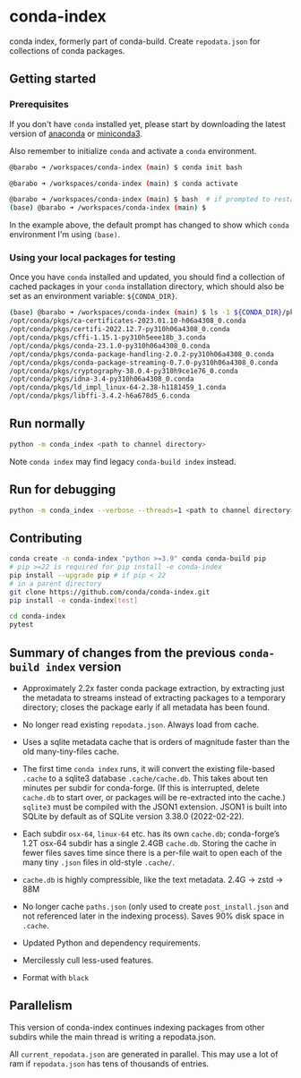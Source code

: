 [miniconda3]: https://docs.conda.io/projects/continuumio-conda/en/latest/user-guide/install/index.html
[anaconda]: https://docs.anaconda.com/anaconda/install/

# conda-index
conda index, formerly part of conda-build. Create `repodata.json` for
collections of conda packages.

## Getting started

### Prerequisites
If you don't have `conda` installed yet, please start by downloading
the latest version of [anaconda] or [miniconda3].

Also remember to initialize `conda` and activate a `conda` environment.

```bash
@barabo ➜ /workspaces/conda-index (main) $ conda init bash

@barabo ➜ /workspaces/conda-index (main) $ conda activate

@barabo ➜ /workspaces/conda-index (main) $ bash  # if prompted to restart bash
(base) @barabo ➜ /workspaces/conda-index (main) $
```

In the example above, the default prompt has changed to show which `conda`
environment I'm using `(base)`.

### Using your local packages for testing
Once you have `conda` installed and updated, you should find a collection of
cached packages in your `conda` installation directory, which should also be
set as an environment variable: `${CONDA_DIR}`.

```sh
(base) @barabo ➜ /workspaces/conda-index (main) $ ls -1 ${CONDA_DIR}/pkgs/*.conda | head
/opt/conda/pkgs/ca-certificates-2023.01.10-h06a4308_0.conda
/opt/conda/pkgs/certifi-2022.12.7-py310h06a4308_0.conda
/opt/conda/pkgs/cffi-1.15.1-py310h5eee18b_3.conda
/opt/conda/pkgs/conda-23.1.0-py310h06a4308_0.conda
/opt/conda/pkgs/conda-package-handling-2.0.2-py310h06a4308_0.conda
/opt/conda/pkgs/conda-package-streaming-0.7.0-py310h06a4308_0.conda
/opt/conda/pkgs/cryptography-38.0.4-py310h9ce1e76_0.conda
/opt/conda/pkgs/idna-3.4-py310h06a4308_0.conda
/opt/conda/pkgs/ld_impl_linux-64-2.38-h1181459_1.conda
/opt/conda/pkgs/libffi-3.4.2-h6a678d5_6.conda
```

## Run normally

```sh
python -m conda_index <path to channel directory>
```

Note `conda index` may find legacy `conda-build index` instead.

## Run for debugging

```sh
python -m conda_index --verbose --threads=1 <path to channel directory>
```

## Contributing

```sh
conda create -n conda-index "python >=3.9" conda conda-build pip
# pip >=22 is required for pip install -e conda-index
pip install --upgrade pip # if pip < 22
# in a parent directory
git clone https://github.com/conda/conda-index.git
pip install -e conda-index[test]

cd conda-index
pytest
```

## Summary of changes from the previous `conda-build index` version

* Approximately 2.2x faster conda package extraction, by extracting just the
  metadata to streams instead of extracting packages to a temporary directory;
  closes the package early if all metadata has been found.

* No longer read existing `repodata.json`. Always load from cache.

* Uses a sqlite metadata cache that is orders of magnitude faster than the old
  many-tiny-files cache.

* The first time `conda index` runs, it will convert the existing file-based
  `.cache` to a sqlite3 database `.cache/cache.db`. This takes about ten minutes
  per subdir for conda-forge. (If this is interrupted, delete `cache.db` to
  start over, or packages will be re-extracted into the cache.) `sqlite3` must
  be compiled with the JSON1 extension. JSON1 is built into SQLite by default as
  of SQLite version 3.38.0 (2022-02-22).

* Each subdir `osx-64`, `linux-64` etc. has its own `cache.db`; conda-forge’s
  1.2T osx-64 subdir has a single 2.4GB `cache.db`. Storing the cache in fewer
  files saves time since there is a per-file wait to open each of the
  many tiny `.json` files in old-style `.cache/`.

* `cache.db` is highly compressible, like the text metadata. 2.4G → zstd → 88M

* No longer cache `paths.json` (only used to create `post_install.json` and not
  referenced later in the indexing process). Saves 90% disk space in `.cache`.

* Updated Python and dependency requirements.

* Mercilessly cull less-used features.

* Format with `black`

## Parallelism

This version of conda-index continues indexing packages from other subdirs while
the main thread is writing a repodata.json.

All `current_repodata.json` are generated in parallel. This may use a lot of ram
if `repodata.json` has tens of thousands of entries.
